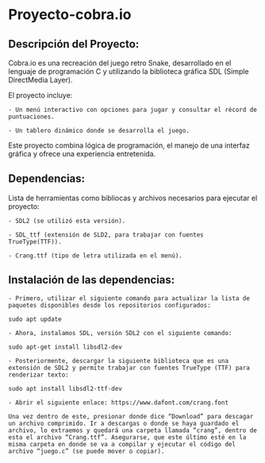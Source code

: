 # Proyecto-cobra.io

## Descripción del Proyecto:

Cobra.io es una recreación del juego retro Snake, desarrollado en el lenguaje de programación C y utilizando la biblioteca gráfica SDL (Simple DirectMedia Layer).

El proyecto incluye:

    - Un menú interactivo con opciones para jugar y consultar el récord de puntuaciones.

    - Un tablero dinámico donde se desarrolla el juego.

Este proyecto combina lógica de programación, el manejo de una interfaz gráfica y ofrece una experiencia entretenida. 

## Dependencias:
Lista de herramientas como bibliocas y archivos necesarios para ejecutar el proyecto:

    - SDL2 (se utilizó esta versión).

    - SDL_ttf (extensión de SLD2, para trabajar con fuentes TrueType(TTF)).

    - Crang.ttf (tipo de letra utilizada en el menú).

## Instalación de las dependencias:
    - Primero, utilizar el siguiente comando para actualizar la lista de paquetes disponibles desde los repositorios configurados:

    sudo apt update

    - Ahora, instalamos SDL, versión SDL2 con el siguiente comando:

    sudo apt-get install libsdl2-dev

    - Posteriormente, descargar la siguiente biblioteca que es una extensión de SDL2 y permite trabajar con fuentes TrueType (TTF) para renderizar texto:
    
    sudo apt install libsdl2-ttf-dev

    - Abrir el siguiente enlace: https://www.dafont.com/crang.font

    Una vez dentro de este, presionar donde dice “Download” para descagar un archivo comprimido. Ir a descargas o donde se haya guardado el archivo, lo extraemos y quedará una carpeta llamada “crang”, dentro de esta el archivo “Crang.ttf”. Asegurarse, que este último esté en la misma carpeta en donde se va a compilar y ejecutar el código del archivo “juego.c” (se puede mover o copiar).
    